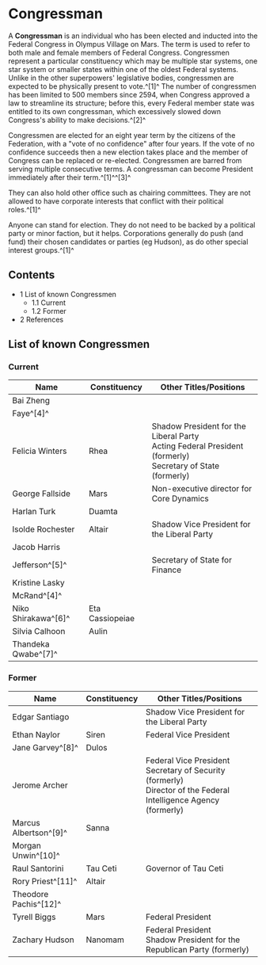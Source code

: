 # Congressman
A **Congressman** is an individual who has been elected and inducted into the Federal Congress in Olympus Village on Mars. The term is used to refer to both male and female members of Federal Congress. Congressmen represent a particular constituency which may be multiple star systems, one star system or smaller states within one of the oldest Federal systems. Unlike in the other superpowers' legislative bodies, congressmen are expected to be physically present to vote.^[1]^ The number of congressmen has been limited to 500 members since 2594, when Congress approved a law to streamline its structure; before this, every Federal member state was entitled to its own congressman, which excessively slowed down Congress's ability to make decisions.^[2]^

Congressmen are elected for an eight year term by the citizens of the Federation, with a "vote of no confidence" after four years. If the vote of no confidence succeeds then a new election takes place and the member of Congress can be replaced or re-elected. Congressmen are barred from serving multiple consecutive terms. A congressman can become President immediately after their term.^[1]^^[3]^

They can also hold other office such as chairing committees. They are not allowed to have corporate interests that conflict with their political roles.^[1]^

Anyone can stand for election. They do not need to be backed by a political party or minor faction, but it helps. Corporations generally do push (and fund) their chosen candidates or parties (eg Hudson), as do other special interest groups.^[1]^

## Contents

- 1 List of known Congressmen
    - 1.1 Current
    - 1.2 Former
- 2 References

## List of known Congressmen

### Current

| Name | Constituency | Other Titles/Positions |
| --- | --- | --- |
| Bai Zheng |  |  |
| Faye^[4]^ |  |  |
| Felicia Winters | Rhea | Shadow President for the Liberal Party<br>Acting Federal President (formerly)<br>Secretary of State (formerly) |
| George Fallside | Mars | Non-executive director for Core Dynamics |
| Harlan Turk | Duamta |  |
| Isolde Rochester | Altair | Shadow Vice President for the Liberal Party |
| Jacob Harris |  |  |
| Jefferson^[5]^ |  | Secretary of State for Finance |
| Kristine Lasky |  |  |
| McRand^[4]^ |  |  |
| Niko Shirakawa^[6]^ | Eta Cassiopeiae |  |
| Silvia Calhoon | Aulin |  |
| Thandeka Qwabe^[7]^ |  |  |

### Former

| Name | Constituency | Other Titles/Positions |
| --- | --- | --- |
| Edgar Santiago |  | Shadow Vice President for the Liberal Party |
| Ethan Naylor | Siren | Federal Vice President |
| Jane Garvey^[8]^ | Dulos |  |
| Jerome Archer |  | Federal Vice President<br>Secretary of Security (formerly)<br>Director of the Federal Intelligence Agency (formerly) |
| Marcus Albertson^[9]^ | Sanna |  |
| Morgan Unwin^[10]^ |  |  |
| Raul Santorini | Tau Ceti | Governor of Tau Ceti |
| Rory Priest^[11]^ | Altair |  |
| Theodore Pachis^[12]^ |  |  |
| Tyrell Biggs | Mars | Federal President |
| Zachary Hudson | Nanomam | Federal President<br>Shadow President for the Republican Party (formerly) |